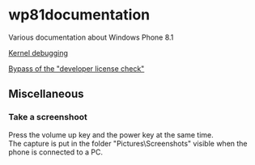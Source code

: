 # wp81documentation
Various documentation about Windows Phone 8.1

[Kernel debugging](kernelModeDebugging/README.md)

[Bypass of the "developer license check"](windows81DeveloperLicense/README.md)

## Miscellaneous

### Take a screenshoot

Press the volume up key and the power key at the same time.  
The capture is put in the folder "Pictures\Screenshots" visible when the phone is connected to a PC.
